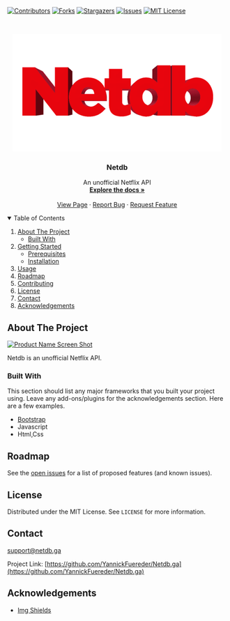 [![Contributors][contributors-shield]][contributors-url]
[![Forks][forks-shield]][forks-url]
[![Stargazers][stars-shield]][stars-url]
[![Issues][issues-shield]][issues-url]
[![MIT License][license-shield]][license-url]
  
<!-- PROJECT LOGO -->
<br />
<p align="center">
  <a href="https://netdb.ga">
    <img src="images/netdb_Logo_medium.png" alt="Logo" width="480" height="270">
  </a>

  <h3 align="center">Netdb</h3>

  <p align="center">
    An unofficial Netflix API
    <br />
    <a href="https://netdb.ga/docs"><strong>Explore the docs »</strong></a>
    <br />
    <br />
    <a href="https://netdb.ga">View Page</a>
    ·
    <a href="https://github.com/YannickFuereder/Netdb.ga/issues">Report Bug</a>
    ·
    <a href="https://github.com/YannickFuereder/Netdb.ga/issues">Request Feature</a>
  </p>
</p>



<!-- TABLE OF CONTENTS -->
<details open="open">
  <summary>Table of Contents</summary>
  <ol>
    <li>
      <a href="#about-the-project">About The Project</a>
      <ul>
        <li><a href="#built-with">Built With</a></li>
      </ul>
    </li>
    <li>
      <a href="#getting-started">Getting Started</a>
      <ul>
        <li><a href="#prerequisites">Prerequisites</a></li>
        <li><a href="#installation">Installation</a></li>
      </ul>
    </li>
    <li><a href="#usage">Usage</a></li>
    <li><a href="#roadmap">Roadmap</a></li>
    <li><a href="#contributing">Contributing</a></li>
    <li><a href="#license">License</a></li>
    <li><a href="#contact">Contact</a></li>
    <li><a href="#acknowledgements">Acknowledgements</a></li>
  </ol>
</details>



<!-- ABOUT THE PROJECT -->
## About The Project

[![Product Name Screen Shot][product-screenshot]](https://netdb.ga)

Netdb is an unofficial Netflix API.

### Built With

This section should list any major frameworks that you built your project using. Leave any add-ons/plugins for the acknowledgements section. Here are a few examples.
* [Bootstrap](https://getbootstrap.com)
* Javascript
* Html,Css

<!-- ROADMAP -->
## Roadmap

See the [open issues](https://github.com/YannickFuereder/Netdb.ga/issues) for a list of proposed features (and known issues).

<!-- LICENSE -->
## License

Distributed under the MIT License. See `LICENSE` for more information.



<!-- CONTACT -->
## Contact

support@netdb.ga

Project Link: [https://github.com/YannickFuereder/Netdb.ga](https://github.com/YannickFuereder/Netdb.ga)



<!-- ACKNOWLEDGEMENTS -->
## Acknowledgements
* [Img Shields](https://shields.io)






<!-- MARKDOWN LINKS & IMAGES -->
<!-- https://www.markdownguide.org/basic-syntax/#reference-style-links -->
[contributors-shield]: https://img.shields.io/github/contributors/YannickFuereder/Netdb.svg?style=for-the-badge
[contributors-url]: https://github.com/YannickFuereder/Netdb.ga/graphs/contributors
[forks-shield]: https://img.shields.io/github/forks/YannickFuereder/Netdb.svg?style=for-the-badge
[forks-url]: https://github.com/YannickFuereder/Netdb.ga/network/members
[stars-shield]: https://img.shields.io/github/stars/YannickFuereder/Netdb.svg?style=for-the-badge
[stars-url]: https://github.com/YannickFuereder/Netdb.ga/stargazers
[issues-shield]: https://img.shields.io/github/issues/YannickFuereder/Netdb.svg?style=for-the-badge
[issues-url]: https://github.com/YannickFuereder/Netdb.ga/issues
[license-shield]: https://img.shields.io/github/license/YannickFuereder/Netdb.svg?style=for-the-badge
[license-url]: https://github.com/YannickFuereder/Netdb.ga/blob/master/LICENSE.txt
[product-screenshot]: images/screenshot.png
